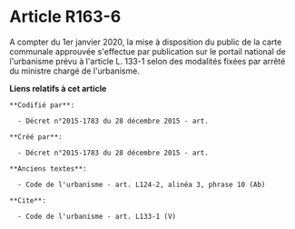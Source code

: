# Article R163-6

A compter du 1er janvier 2020, la mise à disposition du public de la carte communale approuvée s'effectue par publication sur
le portail national de l'urbanisme prévu à l'article L. 133-1 selon des modalités fixées par arrêté du ministre chargé de
l'urbanisme.

**Liens relatifs à cet article**

	**Codifié par**:

	  - Décret n°2015-1783 du 28 décembre 2015 - art.

	**Créé par**:

	  - Décret n°2015-1783 du 28 décembre 2015 - art.

	**Anciens textes**:

	  - Code de l'urbanisme - art. L124-2, alinéa 3, phrase 10 (Ab)

	**Cite**:

	  - Code de l'urbanisme - art. L133-1 (V)
